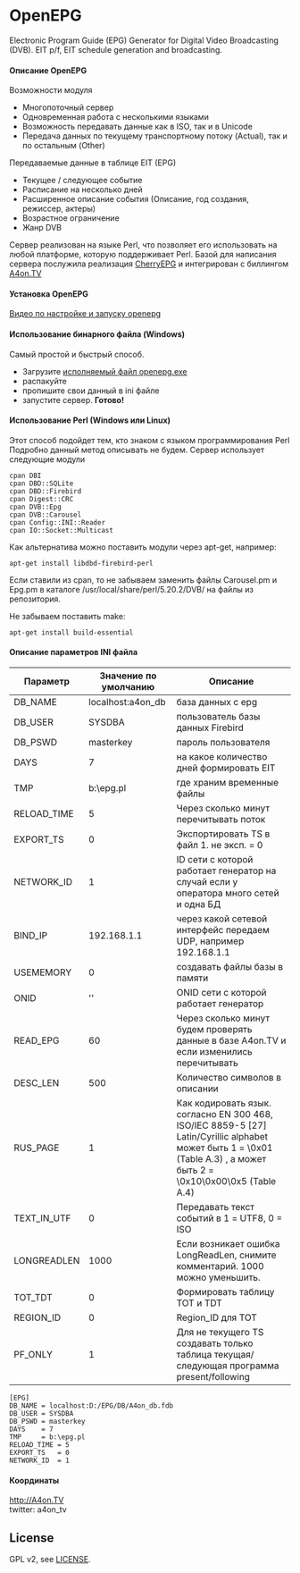 
OpenEPG
========

Electronic Program Guide (EPG) Generator for Digital Video Broadcasting (DVB). EIT p/f, EIT schedule generation and broadcasting.

#### Описание OpenEPG

Возможности модуля 
  * Многопоточный сервер
  * Одновременная работа с несколькими языками
  * Возможность передавать данные как в ISO, так и в Unicode
  * Передача данных по текущему транспортному потоку (Actual), так и по остальным (Other)

Передаваемые данные в таблице EIT (EPG)
  * Текущее / следующее событие
  * Расписание на несколько дней
  * Расширенное описание события (Описание, год создания, режиссер, актеры)
  * Возрастное ограничение
  * Жанр DVB


Сервер реализован на языке Perl, что позволяет его использовать на любой платформе, которую поддерживает Perl.
Базой для написания сервера послужила реализация [CherryEPG](http://epg.cherryhill.eu/|CherryEPG) и интегрирован с биллингом [A4on.TV](http://A4on.TV)

#### Установка OpenEPG

[Видео по настройке и запуску openepg](https://www.youtube.com/watch?v=Nh9wbCZjFqs) 

#### Использование бинарного файла (Windows) 
Самый простой и быстрый способ.
  - Загрузите [исполняемый файл openepg.exe](http://a4on.tv/uploads/files/openepg.zip)
  - распакуйте
  - пропишите свои данный в ini файле 
  - запустите сервер.
**Готово!**

#### Использование Perl (Windows или Linux) 

Этот способ подойдет тем, кто знаком с языком программирования Perl
Подробно данный метод описывать не будем.
Сервер использует следующие модули
```
cpan DBI 
cpan DBD::SQLite
cpan DBD::Firebird
cpan Digest::CRC
cpan DVB::Epg 
cpan DVB::Carousel
cpan Config::INI::Reader
cpan IO::Socket::Multicast
```

Как альтернатива можно поставить модули через apt-get, например:
```
apt-get install libdbd-firebird-perl 
```

Если ставили из cpan, то не забываем заменить файлы Carousel.pm и Epg.pm
в каталоге /usr/local/share/perl/5.20.2/DVB/ на файлы из репозитория.

Не забываем поставить make:
```
apt-get install build-essential
```

#### Описание параметров INI файла

| Параметр | Значение по умолчанию | Описание |
| --- | --- | --- |
| DB_NAME | localhost:a4on_db | база данных с epg |
| DB_USER | SYSDBA | пользователь базы данных Firebird |
| DB_PSWD | masterkey | пароль пользователя |
| DAYS    | 7 | на какое количество дней формировать EIT |
| TMP     | b:\epg.pl | где храним временные файлы |
| RELOAD_TIME | 5 | Через сколько минут перечитывать поток |
| EXPORT_TS   | 0 | Экспортировать TS в файл 1. не эксп. = 0 |
| NETWORK_ID  | 1 | ID сети с которой работает генератор на случай если у оператора много сетей и одна БД |
| BIND_IP | 192.168.1.1 | через какой сетевой интерфейс передаем UDP, например 192.168.1.1 |
| USEMEMORY | 0 | создавать файлы базы в памяти |
| ONID | '' | ONID сети с которой работает генератор |
| READ_EPG | 60 | Через сколько минут будем проверять данные в базе A4on.TV и если изменились перечитывать |
| DESC_LEN | 500 | Количество символов в описании |
| RUS_PAGE | 1 | Как кодировать язык. согласно EN 300 468, ISO/IEC 8859-5 [27] Latin/Cyrillic alphabet может быть 1 = \0x01 (Table A.3) , а может быть 2 = \0x10\0x00\0x5 (Table A.4) |
| TEXT_IN_UTF | 0 | Передавать текст событий в 1 = UTF8, 0 = ISO |
| LONGREADLEN | 1000 | Если возникает ошибка LongReadLen, снимите комментарий. 1000 можно уменьшить. |
| TOT_TDT | 0 | Формировать таблицу TOT и TDT |
| REGION_ID | 0 | Region_ID для TOT |
| PF_ONLY | 1 | Для не текущего TS создавать только таблица текущая/следующая программа present/following |

    [EPG]
    DB_NAME = localhost:D:/EPG/DB/A4on_db.fdb
    DB_USER = SYSDBA
    DB_PSWD = masterkey
    DAYS    = 7
    TMP     = b:\epg.pl
    RELOAD_TIME = 5
    EXPORT_TS   = 0
    NETWORK_ID  = 1

#### Координаты

http://A4on.TV  
twitter: a4on_tv

## License

GPL v2, see [LICENSE](LICENSE).
